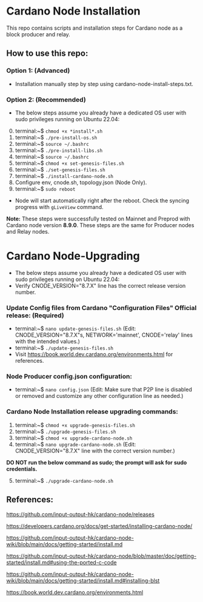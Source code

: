 # Cardano Node Installation

This repo contains scripts and installation steps for Cardano node as a block producer and relay.

## How to use this repo:

### Option 1: (Advanced)

- Installation manually step by step using cardano-node-install-steps.txt.

### Option 2: (Recommended)

- The below steps assume you already have a dedicated OS user with sudo privileges running on Ubuntu 22.04:

0. terminal:~$ `chmod +x *install*.sh`
1. terminal:~$ `./pre-install-os.sh`
2. terminal:~$ `source ~/.bashrc`
3. terminal:~$ `./pre-install-libs.sh`
4. terminal:~$ `source ~/.bashrc`
5. terminal:~$ `chmod +x set-genesis-files.sh` 
6. terminal:~$ `./set-genesis-files.sh`
7. terminal:~$ `./install-cardano-node.sh`
8. Configure env, cnode.sh, topology.json (Node Only).
9. terminal:~$ `sudo reboot`
* Node will start automatically right after the reboot. Check the syncing progress with `gLiveView` command.

**Note:** These steps were successfully tested on Mainnet and Preprod with Cardano node version **8.9.0**. These steps are the same for Producer nodes and Relay nodes.

# Cardano Node-Upgrading

- The below steps assume you already have a dedicated OS user with sudo privileges running on Ubuntu 22.04:
- Verify CNODE_VERSION="8.7.X" line has the correct release version number.

### Update Config files from Cardano "Configuration Files" Official release: (Required)

- terminal:~$ `nano update-genesis-files.sh` (Edit: CNODE_VERSION="8.7.X"s, NETWORK='mainnet', CNODE='relay' lines with the intended values.)
- terminal:~$ `./update-genesis-files.sh`
- Visit https://book.world.dev.cardano.org/environments.html for references.

### Node Producer config.json configuration:

- terminal:~$ `nano config.json` (Edit: Make sure that P2P line is disabled or removed and customize any other configuration line as needed.)

### Cardano Node Installation release upgrading commands:

1. terminal:~$ `chmod +x upgrade-genesis-files.sh`
2. terminal:~$ `./upgrade-genesis-files.sh`
3. terminal:~$ `chmod +x upgrade-cardano-node.sh`
4. terminal:~$ `nano upgrade-cardano-node.sh` (Edit: CNODE_VERSION="8.7.X" line with the correct version number.)

**DO NOT run the below command as sudo; the prompt will ask for sudo credentials.**

5. terminal:~$ `./upgrade-cardano-node.sh`

## References:

https://github.com/input-output-hk/cardano-node/releases

https://developers.cardano.org/docs/get-started/installing-cardano-node/

https://github.com/input-output-hk/cardano-node-wiki/blob/main/docs/getting-started/install.md

https://github.com/input-output-hk/cardano-node/blob/master/doc/getting-started/install.md#using-the-ported-c-code

https://github.com/input-output-hk/cardano-node-wiki/blob/main/docs/getting-started/install.md#installing-blst

https://book.world.dev.cardano.org/environments.html
